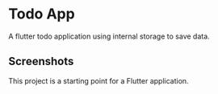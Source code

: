 # Todo App

A flutter todo application using internal storage to save data.

## Screenshots

This project is a starting point for a Flutter application.


